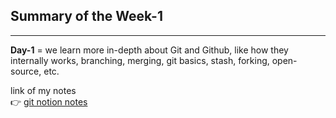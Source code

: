 <div style="font-family: 'Inter','Geist' ; font-size: 14px">
  <h2>Summary of the Week-1</h2>
  <hr>
  <b>Day-1</b> = we learn more in-depth about Git and Github, 
  like how they internally works, branching, merging, git basics,
  stash, forking, open-source, etc.

  <br/>

  link of my notes <br/>
  👉 [git notion notes](https://www.notion.so/Git-and-GitHub-22031ed1130880e6ac33efbb0c3a4aa8?source=copy_link)
      
</div>
